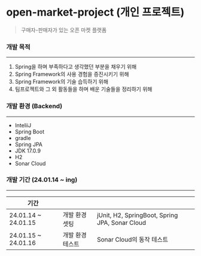 # open-market-project (개인 프로젝트)
> 구매자-판매자가 있는 오픈 마켓 플랫폼

### 개발 목적
<hr/>

1. Spring을 하며 부족하다고 생각했던 부분을 채우기 위해
2. Spring Framework의 사용 경험을 증진시키기 위해
3. Spring Framework의 기술 습득하기 위해
4. 팀프로젝트와 그 외 활동들을 하며 배운 기술들을 정리하기 위해
### 개발 환경 (Backend)
<hr/>

- InteliiJ
- Spring Boot
- gradle
- Spring JPA
- JDK 17.0.9
- H2
- Sonar Cloud

### 개발 기간 (24.01.14 ~ ing)
<hr/>

| 기간 | | |
|---|---|---|
|24.01.14 ~ 24.01.15 | 개발 환경 셋팅 | jUnit, H2, SpringBoot, Spring JPA, Sonar Cloud |
|24.01.15 ~ 24.01.16 | 개발 환경 테스트 | Sonar Cloud의 동작 테스트 |
